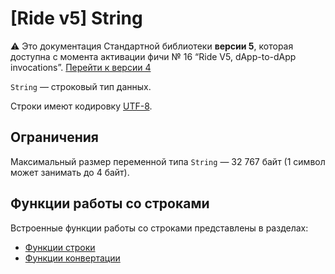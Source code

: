 # [Ride v5] String

:warning: Это документация Стандартной библиотеки **версии 5**, которая доступна с момента активации фичи №&nbsp;16 “Ride V5, dApp-to-dApp invocations”. [Перейти к&nbsp;версии&nbsp;4](/ru/ride/data-types/string)

`String` — строковый тип данных.

Строки имеют кодировку [UTF-8](https://ru.wikipedia.org/wiki/UTF-8).

## Ограничения

Максимальный размер переменной типа `String` — 32&nbsp;767 байт (1 символ может занимать до 4 байт).

## Функции работы со строками

Встроенные функции работы со строками представлены в разделах:
* [Функции строки](/en/ride/v5/functions/built-in-functions/string-functions)
* [Функции конвертации](/en/ride/v5/functions/built-in-functions/string-functions)
